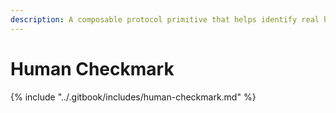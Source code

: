 ```yaml
---
description: A composable protocol primitive that helps identify real humans.
---
```


# Human Checkmark

{% include "../.gitbook/includes/human-checkmark.md" %}
